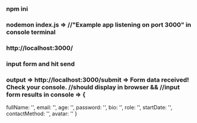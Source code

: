 ### npm ini
### nodemon index.js => //"Example app listening on port 3000" in console terminal
### http://localhost:3000/
### input form and hit send
### output => http://localhost:3000/submit => Form data received! Check your console. //should display in browser && //input form results in console => {
  fullName: '',
  email: '',
  age: '',
  password: '',
  bio: '',
  role: '',
  startDate: '',
  contactMethod: '',
  avatar: ''
}

